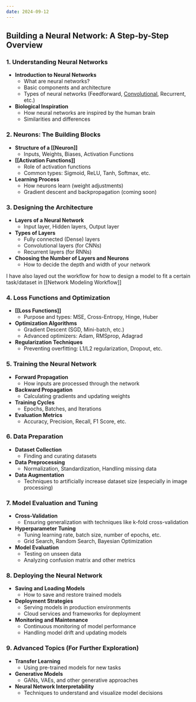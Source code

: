 ```yaml
---
date: 2024-09-12
---
```

## Building a Neural Network: A Step-by-Step Overview

### 1. **Understanding Neural Networks**

- **Introduction to Neural Networks**
    - What are neural networks?
    - Basic components and architecture
    - Types of neural networks (Feedforward, [Convolutional](Convolutions.md), Recurrent, etc.)
- **Biological Inspiration**
    - How neural networks are inspired by the human brain
    - Similarities and differences

### 2. **Neurons: The Building Blocks**

- **Structure of a [[Neuron]]**
    - Inputs, Weights, Biases, Activation Functions
- **[[Activation Functions]]**
    - Role of activation functions
    - Common types: Sigmoid, ReLU, Tanh, Softmax, etc.
- **Learning Process**
    - How neurons learn (weight adjustments)
    - Gradient descent and backpropagation (coming soon)

### 3. **Designing the Architecture**

- **Layers of a Neural Network**
    - Input layer, Hidden layers, Output layer
- **Types of Layers**
    - Fully connected (Dense) layers
    - Convolutional layers (for CNNs)
    - Recurrent layers (for RNNs)
- **Choosing the Number of Layers and Neurons**
    - How to decide the depth and width of your network

I have also layed out the workflow for how to design a model to fit a certain task/dataset in [[Network Modeling Workflow]]

### 4. **Loss Functions and Optimization**

- **[[Loss Functions]]**
    - Purpose and types: MSE, Cross-Entropy, Hinge, Huber
- **Optimization Algorithms**
    - Gradient Descent (SGD, Mini-batch, etc.)
    - Advanced optimizers: Adam, RMSprop, Adagrad
- **Regularization Techniques**
    - Preventing overfitting: L1/L2 regularization, Dropout, etc.

### 5. **Training the Neural Network**

- **Forward Propagation**
    - How inputs are processed through the network
- **Backward Propagation**
    - Calculating gradients and updating weights
- **Training Cycles**
    - Epochs, Batches, and Iterations
- **Evaluation Metrics**
    - Accuracy, Precision, Recall, F1 Score, etc.

### 6. **Data Preparation**

- **Dataset Collection**
    - Finding and curating datasets
- **Data Preprocessing**
    - Normalization, Standardization, Handling missing data
- **Data Augmentation**
    - Techniques to artificially increase dataset size (especially in image processing)

### 7. **Model Evaluation and Tuning**

- **Cross-Validation**
    - Ensuring generalization with techniques like k-fold cross-validation
- **Hyperparameter Tuning**
    - Tuning learning rate, batch size, number of epochs, etc.
    - Grid Search, Random Search, Bayesian Optimization
- **Model Evaluation**
    - Testing on unseen data
    - Analyzing confusion matrix and other metrics

### 8. **Deploying the Neural Network**

- **Saving and Loading Models**
    - How to save and restore trained models
- **Deployment Strategies**
    - Serving models in production environments
    - Cloud services and frameworks for deployment
- **Monitoring and Maintenance**
    - Continuous monitoring of model performance
    - Handling model drift and updating models

### 9. **Advanced Topics (For Further Exploration)**

- **Transfer Learning**
    - Using pre-trained models for new tasks
- **Generative Models**
    - GANs, VAEs, and other generative approaches
- **Neural Network Interpretability**
    - Techniques to understand and visualize model decisions